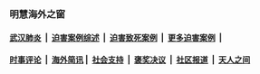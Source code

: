 
### 明慧海外之窗

####  [武汉肺炎](indexes/365.md?t=04140801) &nbsp;|&nbsp;  [迫害案例综述](indexes/328.md?t=04140801) &nbsp;|&nbsp; [迫害致死案例](indexes/277.md?t=04140801)  &nbsp;|&nbsp; [更多迫害案例](indexes/81.md?t=04140801)  &nbsp;|&nbsp; 
####  [时事评论](indexes/19.md?t=04140801) &nbsp;|&nbsp; [海外简讯](indexes/245.md?t=04140801)&nbsp;|&nbsp;  [社会支持](indexes/140.md?t=04140801) &nbsp;|&nbsp; [褒奖决议](indexes/282.md?t=04140801) &nbsp;|&nbsp; [社区报道](indexes/91.md?t=04140801)  &nbsp;|&nbsp; [天人之间](indexes/78.md?t=04140801) 

